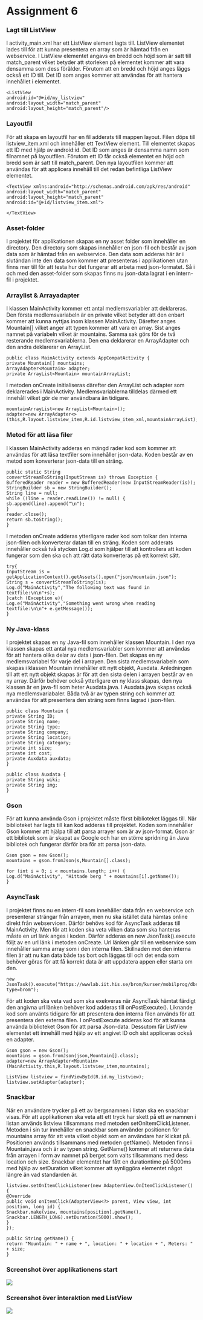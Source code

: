 # Assignment 6

### Lagt till ListView
I activity_main.xml har ett ListView element lagts till. ListView elementet lades till för att kunna presentera en array som är hämtad från en webservice. I ListView elementet angavs en bredd och höjd som är satt till match_parent vilket betyder att storleken på elementet kommer att vara densamma som dess förälder. Förutom att en bredd och höjd anges läggs också ett ID till. Det ID som anges kommer att användas för att hantera innehållet i elementet.
```
<ListView
android:id="@+id/my_listview"
android:layout_width="match_parent"
android:layout_height="match_parent"/>
```

### Layoutfil
För att skapa en layoutfil har en fil adderats till mappen layout. Filen döps till listview_item.xml och innehåller ett TextView element. Till elementet skapas ett ID med hjälp av android:id. Det ID som anges är densamma namn som filnamnet på layoutfilen. Förutom ett ID får också elementet en höjd och bredd som är satt till match_parent. Den nya layoutfilen kommer att användas för att applicera innehåll till det redan befintliga ListView elementet.
```
<TextView xmlns:android="http://schemas.android.com/apk/res/android"
android:layout_width="match_parent"
android:layout_height="match_parent"
android:id="@+id/listview_item.xml">

</TextView>
```
### Asset-folder
I projektet för applikationen skapas en ny asset folder som innehåller en directory. Den directory som skapas innehåller en json-fil och består av json data som är hämtad från en webservice. Den data som adderas här är i slutändan inte den data som kommer att presenteras i applikationen utan finns mer till för att testa hur det fungerar att arbeta med json-formatet. Så i och med den asset-folder som skapas finns nu json-data lagrat i en intern-fil i projektet.

### Arraylist & Arrayadapter
I klassen MainActivity kommer ett antal medlemsvariabler att deklareras. Den första medlemsvariabeln är en private vilket betyder att den enbart kommer att kunna nyttjas inom klassen MainActivity. Därefter anges Mountain[] vilket anger att typen kommer att vara en array. Sist anges namnet på variabeln vilket är mountains. Samma sak görs för de två resterande medlemsvariablerna. Den ena deklarerar en ArrayAdapter och den andra deklarerar en ArrayList.

```
public class MainActivity extends AppCompatActivity {
private Mountain[] mountains;
ArrayAdapter<Mountain> adapter;
private ArrayList<Mountain> mountainArrayList;
```
I metoden onCreate initialiseras därefter den ArrayList och adapter som deklarerades i MainActivity. Medlemsvariablerna tilldelas därmed ett innehåll vilket gör de mer användbara än tidigare.
```
mountainArrayList=new ArrayList<Mountain>();
adapter=new ArrayAdapter<>(this,R.layout.listview_item,R.id.listview_item_xml,mountainArrayList);
```
### Metod för att läsa filer
I klassen MainActivity adderas en mängd rader kod som kommer att användas för att läsa textfiler som innehåller json-data. Koden består av en metod som konverterar json-data till en sträng.

````
public static String
convertStreamToString(InputStream is) throws Exception {
BufferedReader reader = new BufferedReader(new InputStreamReader(is));
StringBuilder sb = new StringBuilder();
String line = null;
while ((line = reader.readLine()) != null) {
sb.append(line).append("\n");
}
reader.close();
return sb.toString();
}
````
I metoden onCreate adderas ytterligare rader kod som tolkar den interna json-filen och konverterar datan till en sträng. Koden som adderats innehåller också två stycken Log.d som hjälper till att kontrollera att koden fungerar som den ska och att rätt data konverteras på ett korrekt sätt.

````
try{
InputStream is = getApplicationContext().getAssets().open("json/mountain.json");
String s = convertStreamToString(is);
Log.d("MainActivity","The following text was found in textfile:\n\n"+s);
}catch (Exception e){
Log.e("MainActivity","Something went wrong when reading textfile:\n\n"+ e.getMessage());
}
````
### Ny Java-klass
I projektet skapas en ny Java-fil som innehåller klassen Mountain. I den nya klassen skapas ett antal nya medlemsvariabler som kommer att användas för att hantera olika delar av data i json-filen. Det skapas en ny medlemsvariabel för varje del i arrayen. Den sista medlemsvariabeln som skapas i klassen Mountain innehåller ett nytt objekt, Auxdata. Anledningen till att ett nytt objekt skapas är för att den sista delen i arrayen består av en ny array. Därför behöver också ytterligare en ny klass skapas, den nya klassen är en java-fil som heter Auxdata.java. I Auxdata.java skapas också nya medlemsvariabaler. Båda två är av typen string och kommer att användas för att presentera den sträng som finns lagrad i json-filen.
````
public class Mountain {
private String ID;
private String name;
private String type;
private String company;
private String location;
private String category;
private int size;
private int cost;
private Auxdata auxdata;
}
````
````
public class Auxdata {
private String wiki;
private String img;
}
````
### Gson
För att kunna använda Gson i projektet måste först biblioteket läggas till. När biblioteket har lagts till kan kod adderas till projektet. Koden som innehåller Gson kommer att hjälpa till att parsa arrayer som är av json-format. Gson är ett bibliotek som är skapat av Google och har en större spridning än Java bibliotek och fungerar därför bra för att parsa json-data.

````
Gson gson = new Gson();
mountains = gson.fromJson(s,Mountain[].class);

for (int i = 0; i < mountains.length; i++) {
Log.d("MainActivity", "Hittade berg " + mountains[i].getName());
}
````
### AsyncTask
I projektet finns nu en intern-fil som innehåller data från en webservice och presenterar strängar från arrayen, men nu ska istället data hämtas online direkt från webservicen. Därför behövs kod för AsyncTask adderas till MainActivity. Men för att koden ska veta vilken data som ska hanteras måste en url länk anges i koden. Därför adderas en new JsonTask().execute följt av en url länk i metoden onCreate. Url länken går till en webservice som innehåller samma array som i den interna filen. Skillnaden mot den interna filen är att nu kan data både tas bort och läggas till och det enda som behöver göras för att få korrekt data är att uppdatera appen eller starta om den.

````
new JsonTask().execute("https://wwwlab.iit.his.se/brom/kurser/mobilprog/dbservice/admin/getdataasjson.php?type=brom");
````
För att koden ska veta vad som ska exekveras när AsyncTask hämtat färdigt den angivna url länken behöver kod adderas till onPostExecute(). Liknande kod som använts tidigare för att presentera den interna filen används för att presentera den externa filen. I onPostExecute adderas kod för att kunna använda biblioteket Gson för att parsa Json-data. Dessutom får ListView elementet ett innehåll med hjälp av ett angivet ID och sist appliceras också en adapter.

````
Gson gson = new Gson();
mountains = gson.fromJson(json,Mountain[].class);
adapter=new ArrayAdapter<Mountain>(MainActivity.this,R.layout.listview_item,mountains);

ListView listview = findViewById(R.id.my_listview);
listview.setAdapter(adapter);
````
### Snackbar
När en användare trycker på ett av bergsnamnen i listan ska en snackbar visas. För att applikationen ska veta att ett tryck har skett på ett av namnen i listan används listview tillsammans med metoden setOnItemClickListener. Metoden i sin tur innehåller en snackbar som använder positionen för mountains array för att veta vilket objekt som en användare har klickat på. Positionen används tillsammans med metoden getName(). Metoden finns i Mountain.java och är av typen string. GetName() kommer att returnera data från arrayen i form av namnet på berget som valts tillsammans med dess location och size. Snackbar elementet har fått en durationtime på 5000ms med hjälp av setDuration vilket kommer att synliggöra elementet något längre än vad standarden är.

````
listview.setOnItemClickListener(new AdapterView.OnItemClickListener() {
@Override
public void onItemClick(AdapterView<?> parent, View view, int position, long id) {
Snackbar.make(view, mountains[position].getName(), Snackbar.LENGTH_LONG).setDuration(5000).show();
}
});
````
````
public String getName() {
return "Mountain: " + name + ", location: " + location + ", Meters: " + size;
}
````

### Screenshot över applikationens start
![](screen_1.png)

### Screenshot över interaktion med ListView
![](screen_2.png)

